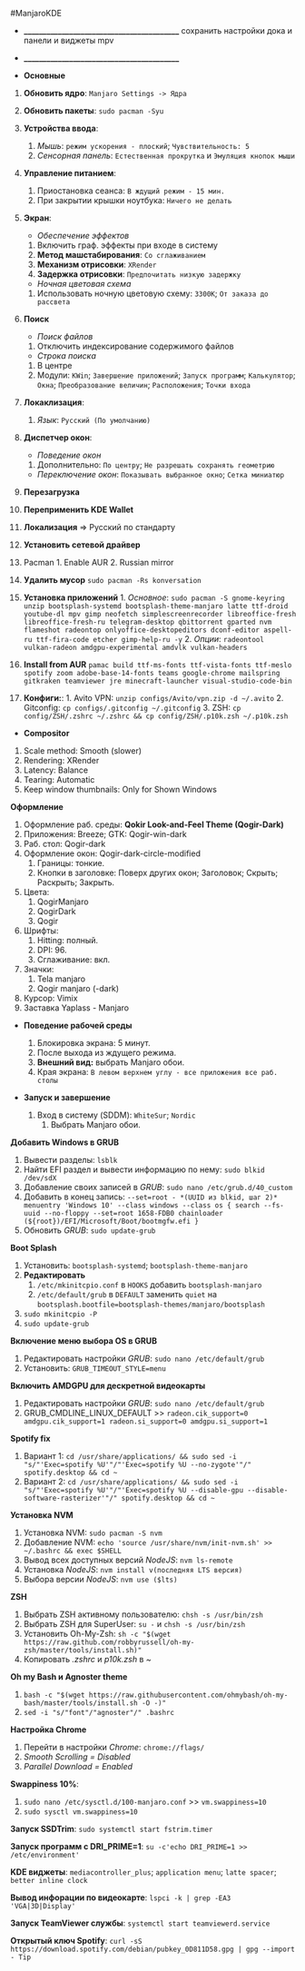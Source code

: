 #ManjaroKDE

- **_________________________________________**
 сохранить настройки дока и панели и виджеты
 mpv
- **_________________________________________**

- **Основные**
 1. **Обновить ядро**: `Manjaro Settings -> Ядра`

 2. **Обновить пакеты**: `sudo pacman -Syu`

 3. **Устройства ввода**:
    1. *Мышь*: `режим ускорения - плоский`; `Чувствительность: 5`
    2. *Сенсорная панель*: `Естественная прокрутка` и `Эмуляция кнопок мыши`

 4. **Управление питанием**:
    1. Приостановка сеанса: `В ждущий режим - 15 мин.`
    2. При закрытии крышки ноутбука: `Ничего не делать`

 5. **Экран**:
    - *Обеспечение эффектов*
    1. Включить граф. эффекты при входе в систему
    2. **Метод машстабирования**: `Со сглаживанием`
    3. **Механизм отрисовки**: `XRender`
    4. **Задержка отрисовки**: `Предпочитать низкую задержку`
    - *Ночная цветовая схема*
    1. Использовать ночную цветовую схему: `3300K`; `От заказа до рассвета`

 6. **Поиск**
    - *Поиск файлов*
    1. Отключить индексирование содержимого файлов
    - *Строка поиска*
    1. В центре
    2. Модули: `KWin`; `Завершение приложений`; `Запуск программ`; `Калькулятор`; `Окна`; `Преобразование величин`; `Расположения`; `Точки входа`

 7. **Локаклизация**:
    1. *Язык*: `Русский (По умолчанию)`

 8. **Диспетчер окон**:
    - *Поведение окон*
    1. Дополнительно: `По центру`; `Не разрешать сохранять геометрию`
    - *Переключение окон*: `Показывать выбранное окно`; `Сетка миниатюр`

 7. **Перезагрузка**

 8. **Переприменить KDE Wallet**
 9. **Локализация** => Русский по стандарту
 10. **Установить сетевой драйвер**
 11. Pacman
    1. Enable AUR
    2. Russian mirror
 12. **Удалить мусор**
    `sudo pacman -Rs konversation`
 13. **Установка приложений**
    1. *Основное*: `sudo pacman -S gnome-keyring unzip bootsplash-systemd bootsplash-theme-manjaro latte ttf-droid youtube-dl mpv gimp neofetch simplescreenrecorder libreoffice-fresh libreoffice-fresh-ru telegram-desktop qbittorrent gparted nvm flameshot radeontop onlyoffice-desktopeditors dconf-editor aspell-ru ttf-fira-code etcher gimp-help-ru -y`
    2. *Опции*: `radeontool vulkan-radeon amdgpu-experimental amdvlk vulkan-headers`
 14. **Install from AUR**
    `pamac build ttf-ms-fonts ttf-vista-fonts ttf-meslo spotify zoom adobe-base-14-fonts teams google-chrome mailspring gitkraken teamviewer jre minecraft-launcher visual-studio-code-bin`
 15. **Конфиги:**:
    1. Avito VPN: `unzip configs/Avito/vpn.zip -d ~/.avito`
    2. Gitconfig: `cp configs/.gitconfig ~/.gitconfig`
    3. ZSH: `cp config/ZSH/.zshrc ~/.zshrc && cp config/ZSH/.p10k.zsh ~/.p10k.zsh`

- **Compositor**
 1. Scale method: Smooth (slower)
 2. Rendering: XRender
 3. Latency: Balance
 4. Tearing: Automatic
 5. Keep window thumbnails: Only for Shown Windows

**Оформление**
 1. Оформление раб. среды: **Qokir Look-and-Feel Theme (Qogir-Dark)**
 2. Приложения: Breeze; GTK: Qogir-win-dark
 3. Раб. стол: Qogir-dark
 4. Оформление окон: Qogir-dark-circle-modified
    1. Границы: тонкие.
    2. Кнопки в заголовке: Поверх других окон; Заголовок; Скрыть; Раскрыть; Закрыть.
 5. Цвета:
    1. QogirManjaro
    2. QogirDark
    3. Qogir
 6. Шрифты:
    1. Hitting: полный.
    2. DPI: 96.
    3. Сглаживание: вкл.
 7. Значки:
    1. Tela manjaro
    2. Qogir manjaro (-dark)
 8. Курсор: Vimix
 9. Заставка Yaplass - Manjaro


 - **Поведение рабочей среды**
    1. Блокировка экрана: 5 минут.
    2. После выхода из ждущего режима.
    3. **Внешний вид:** выбрать Manjaro обои.
    4. Края экрана: `В левом верхнем углу - все приложения все раб. столы`

 - **Запуск и завершение**
    1. Вход в систему (SDDM): `WhiteSur`; `Nordic`
        1. Выбрать Manjaro обои.

**Добавить Windows в GRUB**
 1. Вывести разделы: `lsblk`
 2. Найти EFI раздел и вывести информацию по нему: `sudo blkid /dev/sdX`
 3. Добавление своих записей в *GRUB*: `sudo nano /etc/grub.d/40_custom`
 4. Добавить в конец запись:
`--set=root - *(UUID из blkid, шаг 2)*
menuentry 'Windows 10' --class windows --class os {
    search --fs-uuid --no-floppy --set=root 1658-FDB0
    chainloader (${root})/EFI/Microsoft/Boot/bootmgfw.efi
}`
 5. Обновить *GRUB*: `sudo update-grub`

**Boot Splash**
 1. Установить: `bootsplash-systemd`; `bootsplash-theme-manjaro`
 2. **Редактировать**
    1. `/etc/mkinitcpio.conf` в `HOOKS` добавить `bootsplash-manjaro`
    2. `/etc/default/grub` в `DEFAULT` заменить `quiet` на `bootsplash.bootfile=bootsplash-themes/manjaro/bootsplash`
 3. `sudo mkinitcpio -P`
 4. `sudo update-grub`

**Включение меню выбора OS в GRUB**
 1. Редактировать настройки *GRUB*: `sudo nano /etc/default/grub`
 2. Установить: `GRUB_TIMEOUT_STYLE=menu`

**Включить AMDGPU для дескретной видеокарты**
 1. Редактировать настройки *GRUB*: `sudo nano /etc/default/grub`
 2. GRUB_CMDLINE_LINUX_DEFAULT >> `radeon.cik_support=0 amdgpu.cik_support=1 radeon.si_support=0 amdgpu.si_support=1`

**Spotify fix**
 1. Вариант 1: `cd /usr/share/applications/ && sudo sed -i "s/"'Exec=spotify %U'"/"'Exec=spotify %U --no-zygote'"/" spotify.desktop && cd ~`
 2. Вариант 2: `cd /usr/share/applications/ && sudo sed -i "s/"'Exec=spotify %U'"/"'Exec=spotify %U --disable-gpu --disable-software-rasterizer'"/" spotify.desktop && cd ~`

**Установка NVM**
 1. Установка NVM: `sudo pacman -S nvm`
 2. Добавление NVM: `echo 'source /usr/share/nvm/init-nvm.sh' >> ~/.bashrc && exec $SHELL`
 3. Вывод всех доступных версий *NodeJS*: `nvm ls-remote`
 4. Установка *NodeJS*: `nvm install v(последняя LTS версия)`
 5. Выбора версии *NodeJS*: `nvm use ($lts)`

**ZSH**
 1. Выбрать ZSH активному пользователю: `chsh -s /usr/bin/zsh`
 2. Выбрать ZSH для SuperUser: `su -` и `chsh -s /usr/bin/zsh`
 3. Установить Oh-My-Zsh: `sh -c "$(wget https://raw.github.com/robbyrussell/oh-my-zsh/master/tools/install.sh)"`
 4. Копировать *.zshrc* и *p10k.zsh* в *~*

**Oh my Bash и Agnoster theme**
 1. `bash -c "$(wget https://raw.githubusercontent.com/ohmybash/oh-my-bash/master/tools/install.sh -O -)"`
 2. `sed -i "s/"font"/"agnoster"/" .bashrc`

**Настройка Chrome**
 1. Перейти в настройки *Chrome*: `chrome://flags/`
 2. *Smooth Scrolling = Disabled*
 3. *Parallel Download = Enabled*

**Swappiness 10%**:
 1. `sudo nano /etc/sysctl.d/100-manjaro.conf` >> `vm.swappiness=10`
 2. `sudo sysctl vm.swappiness=10`

**Запуск SSDTrim**: `sudo systemctl start fstrim.timer`

**Запуск программ с DRI_PRIME=1**: `su -c'echo DRI_PRIME=1 >>  /etc/environment'`

**KDE виджеты**: `mediacontroller_plus`; `application menu`; `latte spacer`; `better inline clock`

**Вывод инфорации по видеокарте**: `lspci -k | grep -EA3 'VGA|3D|Display'`

**Запуск TeamViewer службы**: `systemctl start teamviewerd.service`

**Открытый ключ Spotify**: `curl -sS https://download.spotify.com/debian/pubkey_0D811D58.gpg | gpg --import - Tip`
